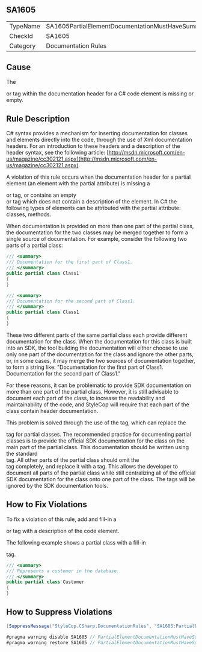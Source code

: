 ﻿## SA1605

<table>
<tr>
  <td>TypeName</td>
  <td>SA1605PartialElementDocumentationMustHaveSummary</td>
</tr>
<tr>
  <td>CheckId</td>
  <td>SA1605</td>
</tr>
<tr>
  <td>Category</td>
  <td>Documentation Rules</td>
</tr>
</table>

## Cause

The <summary> or <content> tag within the documentation header for a C# code element is missing or empty.

## Rule Description

C# syntax provides a mechanism for inserting documentation for classes and elements directly into the code, through the use of Xml documentation headers. For an introduction to these headers and a description of the header syntax, see the following article: [http://msdn.microsoft.com/en-us/magazine/cc302121.aspx](http://msdn.microsoft.com/en-us/magazine/cc302121.aspx).

A violation of this rule occurs when the documentation header for a partial element (an element with the partial attribute) is missing a <summary> or <content> tag, or contains an empty <summary> or <content> tag which does not contain a description of the element. In C# the following types of elements can be attributed with the partial attribute: classes, methods.

When documentation is provided on more than one part of the partial class, the documentation for the two classes may be merged together to form a single source of documentation. For example, consider the following two parts of a partial class:

```csharp
/// <summary>
/// Documentation for the first part of Class1.
/// </summary>
public partial class Class1
{
}

/// <summary>
/// Documentation for the second part of Class1.
/// </summary>
public partial class Class1
{
}
```

These two different parts of the same partial class each provide different documentation for the class. When the documentation for this class is built into an SDK, the tool building the documentation will either choose to use only one part of the documentation for the class and ignore the other parts, or, in some cases, it may merge the two sources of documentation together, to form a string like: "Documentation for the first part of Class1. Documentation for the second part of Class1."

For these reasons, it can be problematic to provide SDK documentation on more than one part of the partial class. However, it is still advisable to document each part of the class, to increase the readability and maintainability of the code, and StyleCop will require that each part of the class contain header documentation.

This problem is solved through the use of the <content> tag, which can replace the <summary> tag for partial classes. The recommended practice for documenting partial classes is to provide the official SDK documentation for the class on the main part of the partial class. This documentation should be written using the standard <summary> tag. All other parts of the partial class should omit the <summary> tag completely, and replace it with a <content> tag. This allows the developer to document all parts of the partial class while still centralizing all of the official SDK documentation for the class onto one part of the class. The <content> tags will be ignored by the SDK documentation tools.

## How to Fix Violations

To fix a violation of this rule, add and fill-in a <summary> or <content> tag with a description of the code element.

The following example shows a partial class with a fill-in <summary> tag.

```csharp
/// <summary>
/// Represents a customer in the database.
/// </summary>
public partial class Customer
{
}
```

## How to Suppress Violations

```csharp
[SuppressMessage("StyleCop.CSharp.DocumentationRules", "SA1605:PartialElementDocumentationMustHaveSummary", Justification = "Reviewed.")]
```

```csharp
#pragma warning disable SA1605 // PartialElementDocumentationMustHaveSummary
#pragma warning restore SA1605 // PartialElementDocumentationMustHaveSummary
```
